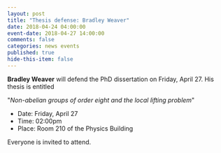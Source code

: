 ```yaml
---
layout: post
title: "Thesis defense: Bradley Weaver"
date: 2018-04-24 04:00:00
event-date: 2018-04-27 14:00:00
comments: false
categories: news events
published: true
hide-this-item: false
---
```


**Bradley Weaver** will defend the PhD dissertation on Friday, April 27. 
His thesis is entitled 

"_Non-abelian groups of order eight and the local lifting problem_"

- Date: Friday, April 27
- Time: 02:00pm
- Place: Room 210 of the Physics Building

Everyone is invited to attend.



